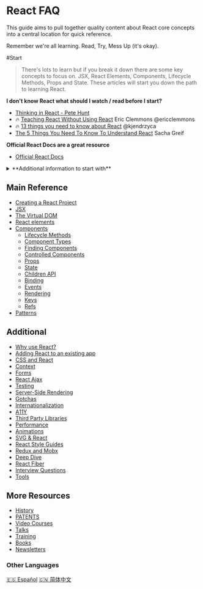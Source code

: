 # React FAQ

This guide aims to pull together quality content about React core concepts into a central location for quick reference.

Remember we're all learning.  Read, Try, Mess Up (it's okay).

#Start
>There's lots to learn but if you break it down there are some key concepts to focus on. JSX, React Elements, Components, Lifecycle Methods, Props and State.  These articles will start you down the path to learning React.

**I don't know React what should I watch / read before I start?**
* [Thinking in React - Pete Hunt](https://facebook.github.io/react/docs/thinking-in-react.html)
* 🔥 [Teaching React Without Using React](https://medium.com/@ericclemmons/teaching-react-without-using-react-a4b87cfd4e87#.q8cyvryw1) Eric Clemmons @ericclemmons
* 🔥 [13 things you need to know about React](http://aimforsimplicity.com/post/13-things-you-need-to-know-about-react)  @kjendrzyca
* [The 5 Things You Need To Know To Understand React](https://medium.com/@sachagreif/the-5-things-you-need-to-know-to-understand-react-a1dbd5d114a3#.uii8of7um) Sacha Greif

**Official React Docs are a great resource**
* [Official React Docs](https://facebook.github.io/react/docs/hello-world.html)

<details>
 <summary>**Additional information to start with**</summary>
 * [Pete Hunt: React: Rethinking best practices (JSConf EU 2013)](https://www.youtube.com/watch?v=x7cQ3mrcKaY)
* [React in 7 Minutes](https://egghead.io/lessons/react-react-in-7-minutes) this is a slightly dated but still really good starter
* [Complete Intro to React - React, Webpack, Babel, Redux, React Router, SSR](https://btholt.github.io/complete-intro-to-react/) Brian Holt(@holtbt) for Frontend Masters worshop
* [React "Aha" Moments](https://tylermcginnis.com/react-aha-moments) Tyler McGinnis @tylermcginnis33
* [All the terrible things I did the first time I wrote a complex React App ](https://youtu.be/Fk--XUEorvc?t=20666) Raquel @raquelxmoss
* [Introduction to React](https://mva.microsoft.com/en-US/training-courses/introduction-to-react-16635?l=4wrKgdJrC_206218965) Eric W. Greene / Microsoft Virtual Academy
</details>


## Main Reference

- [Creating a React Project](creating-a-react-project.md)
- [JSX](jsx.md)
- [The Virtual DOM](the-virtual-dom.md)
- [React elements](react-elements.md)
- [Components](components.md)
  - [Lifecycle Methods](lifecycle-methods.md)
  - [Component Types](component-types.md)
  - [Finding Components](finding-components.md)
  - [Controlled Components](controlled-components.md)
  - [Props](props.md)
  - [State](state.md)
  - [Children API](children-api.md)
  - [Binding](binding.md)
  - [Events](events.md)
  - [Rendering](rendering.md)
  - [Keys](keys.md)
  - [Refs](refs.md)
- [Patterns](patterns.md)

## Additional
- [Why use React?](why-use-react.md)
- [Adding React to an existing app](add-to-existing-app.md)
- [CSS and React](css.md)
- [Context](context.md)
- [Forms](forms.md)
- [React Ajax](react-ajax.md)
- [Testing](testing.md)
- [Server-Side Rendering](server-side-rendering.md)
- [Gotchas](gotchas.md)
- [Internationalization](internationalization.md)
- [A11Y](a11y.md)
- [Third Party Libraries](third-party-libraries.md)
- [Performance](performance.md)
- [Animations](animations.md)
- [SVG & React](svg-react.md)
- [React Style Guides](style-guides.md)
- [Redux and Mobx](redux-mobx.md)
- [Deep Dive](deep-dive.md)
- [React Fiber](react-fiber.md)
- [Interview Questions](interview-questions.md)
- [Tools](tools.md)

## More Resources
- [History](history.md)
- [PATENTS](patents.md)
- [Video Courses](videos-courses.md)
- [Talks](talks.md)
- [Training](training.md)
- [Books](books.md)
- [Newsletters](newsletters.md)

### Other Languages
[🇪🇸 Español](https://github.com/xDae/react-faq)
[🇨🇳 简体中文](https://github.com/justjavac/react-faq)